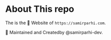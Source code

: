# About This repo

The is the 💼  Website of `https://samirparhi.com`.

📝 Maintained and Createdby @samirparhi-dev.
